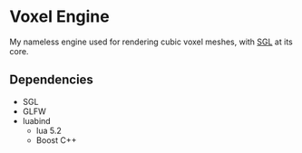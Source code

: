 
Voxel Engine
============

My nameless engine used for rendering cubic voxel meshes, with [SGL](https://github.com/nnarain/sgl-wrapper)
at its core.


Dependencies
------------

- SGL
- GLFW
- luabind
	- lua 5.2
	- Boost C++

	
